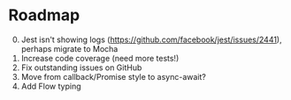 # Roadmap
0. Jest isn't showing logs (https://github.com/facebook/jest/issues/2441), perhaps migrate to Mocha
1. Increase code coverage (need more tests!)
2. Fix outstanding issues on GitHub
3. Move from callback/Promise style to async-await?
4. Add Flow typing
